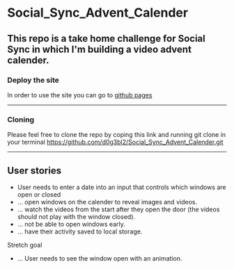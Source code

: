 # Social_Sync_Advent_Calender

## This repo is a take home challenge for Social Sync in which I'm building a video advent calender.

### Deploy the site

In order to use the site you can go to [github pages]()

---

### Cloning 

Please feel free to clone the repo by coping this link and running git clone in your terminal https://github.com/d0g3bl2/Social_Sync_Advent_Calender.git

---

## User stories 
- User needs to enter a date into an input that controls which windows are open or closed 
- ... open windows on the calender to reveal images and videos.
- ... watch the videos from the start after they open the door (the videos should not play with the window closed).
- ... not be able to open windows early.
- ... have their activity saved to local storage.

Stretch goal
- ... User needs to see the window open with an animation.
